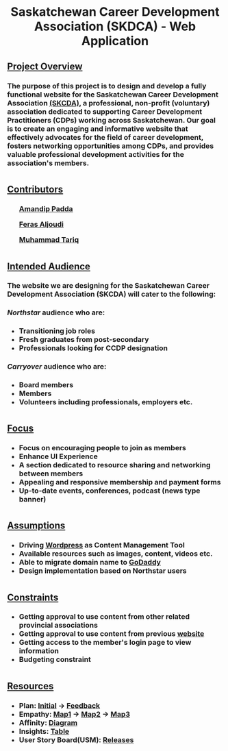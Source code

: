 <h1 align = center>Saskatchewan Career Development Association (SKDCA) - Web Application</h1>

<h2><u>Project Overview</u></h2>

<h3>The purpose of this project is to design and develop a fully functional website for the Saskatchewan Career Development Association <a href = "http://www.skcda.ca/">(SKCDA)</a>, a professional, non-profit (voluntary) association dedicated to supporting Career Development Practitioners (CDPs) working across Saskatchewan. Our goal is to create an engaging and informative website that effectively advocates for the field of career development, fosters networking opportunities among CDPs, and provides valuable professional development activities for the association's members.</h3>
<h1></h1>

<h2><u>Contributors</u></h2>
<h3>

<ul><a href = "https://github.com/BinaryQuBit">Amandip Padda</a></ul>
<ul><a href = "https://github.com/ferasaljoudi">Feras Aljoudi</a></ul>
<ul><a href = "https://github.com/muhammadt1">Muhammad Tariq</a></ul>

</h3>
<h1></h1>

<h2><u>Intended Audience</u></h2>
<h3>The website we are designing for the Saskatchewan Career Development Association (SKCDA) will cater to the following:</h3>

<h3><i><strong>Northstar</strong></i> audience who are:</h3>

<h3>

- Transitioning job roles
- Fresh graduates from post-secondary
- Professionals looking for CCDP designation
</h3>

<h3><i><strong>Carryover</strong></i> audience who are:</h3>

<h3>

- Board members
- Members
- Volunteers including professionals, employers etc.
</h3>

<h1></h1>

<h2><u>Focus</u></h2>
<h3>

- Focus on encouraging people to join as members
- Enhance UI Experience
- A section dedicated to resource sharing and networking between members
- Appealing and responsive membership and payment forms
- Up-to-date events, conferences, podcast (news type banner)

</h3>
<h1></h1>

<h2><u>Assumptions</u></h2>
<h3>

- Driving <a href = "https://wordpress.com/">Wordpress</a> as Content Management Tool
- Available resources such as images, content, videos etc.
- Able to migrate domain name to  <a href = "https://www.godaddy.com/en-ca">GoDaddy</a>
- Design implementation based on Northstar users
</h3>
<h1></h1>

<h2><u>Constraints</u></h2>
<h3>

- Getting approval to use content from other related provincial associations
- Getting approval to use content from previous <a href = "http://www.skcda.ca/">website</a>
- Getting access to the member's login page to view information
- Budgeting constraint
</h3>
<h1></h1>

<h2><u>Resources</u></h2>
<h3>

- Plan: <a href = "https://binaryqubit.github.io/SKCDA---Webpage---Design/">Initial</a> &rarr; <a href = "https://github.com/BinaryQuBit/SKCDA---Webpage---Design/blob/main/Documents/CustomerNotes.pdf">Feedback</a>
- Empathy: <a href = https://github.com/BinaryQuBit/SKCDA---Webpage---Design/blob/main/Diagrams/Group%20Empathy%20Map%201.pdf>Map1</a> &rarr; <a href = https://github.com/BinaryQuBit/SKCDA---Webpage---Design/blob/main/Diagrams/Group%20Empathy%20Map%202.pdf>Map2</a> &rarr; <a href = https://github.com/BinaryQuBit/SKCDA---Webpage---Design/blob/main/Diagrams/Group%20Empathy%20Map%203.pdf>Map3</a>
- Affinity: <a href = https://github.com/BinaryQuBit/SKCDA---Webpage---Design/blob/main/Diagrams/Affinity%20Diagram.pdf>Diagram</a>
- Insights: <a href = https://github.com/BinaryQuBit/SKCDA---Webpage---Design/blob/main/Documents/Insights.pdf>Table</a>
- User Story Board(USM): <a href = https://github.com/BinaryQuBit/SKCDA---Webpage---Design/blob/main/Diagrams/usm-SKCDA.pdf>Releases</a>
